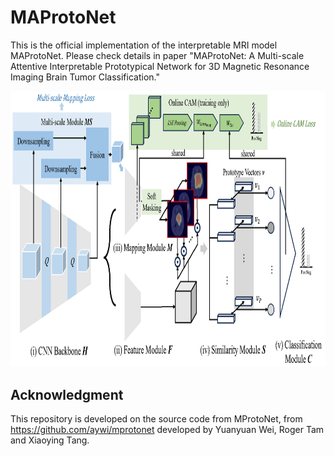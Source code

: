 # MAProtoNet
This is the official implementation of the interpretable MRI model MAProtoNet. Please check details in paper "MAProtoNet: A Multi-scale Attentive Interpretable Prototypical Network for 3D Magnetic Resonance Imaging Brain Tumor Classification."


<img src="figures/framework.png" alt="Framework of MAProtoNet" width="901.8" height="441.45">


## Acknowledgment
This repository is developed on the source code from MProtoNet, from https://github.com/aywi/mprotonet developed by Yuanyuan Wei, Roger Tam and Xiaoying Tang.
